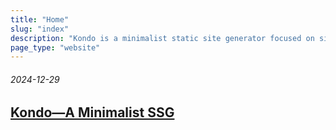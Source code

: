 ```yaml
---
title: "Home"
slug: "index"
description: "Kondo is a minimalist static site generator focused on simplicity and ease of use. Create clean, fast websites with no dependencies or clutter."
page_type: "website"
---
```


<div class="post">
  <h6>2024-12-29</h6>
  <h2><a href="kondo.html">Kondo—A Minimalist SSG</a></h2>
</div>
